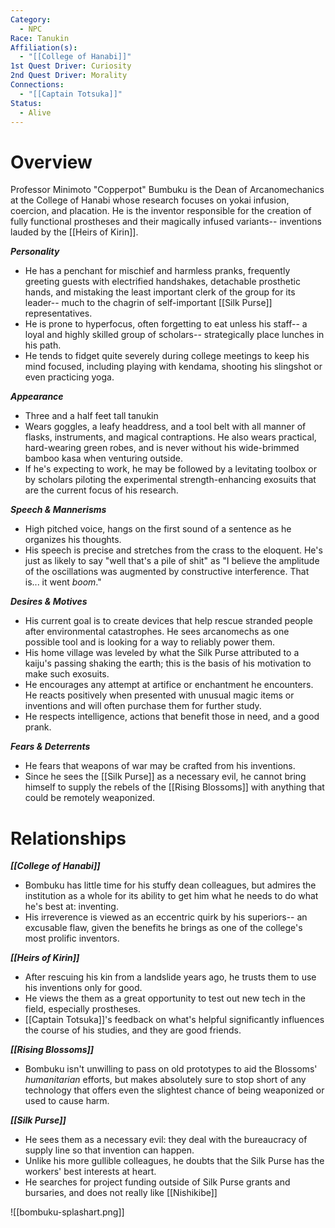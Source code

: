 ```yaml
---
Category:
  - NPC
Race: Tanukin
Affiliation(s):
  - "[[College of Hanabi]]"
1st Quest Driver: Curiosity
2nd Quest Driver: Morality
Connections:
  - "[[Captain Totsuka]]"
Status:
  - Alive
---
```


# Overview
Professor Minimoto "Copperpot" Bumbuku is the Dean of Arcanomechanics at the College of Hanabi whose research focuses on yokai infusion, coercion, and placation. He is the inventor responsible for the creation of fully functional prostheses and their magically infused variants-- inventions lauded by the [[Heirs of Kirin]].

***Personality*** 
- He has a penchant for mischief and harmless pranks, frequently greeting guests with electrified handshakes, detachable prosthetic hands, and mistaking the least important clerk of the group for its leader-- much to the chagrin of self-important [[Silk Purse]] representatives. 
- He is prone to hyperfocus, often forgetting to eat unless his staff-- a loyal and highly skilled group of scholars-- strategically place lunches in his path. 
- He tends to fidget quite severely during college meetings to keep his mind focused, including playing with kendama, shooting his slingshot or even practicing yoga.

***Appearance***
- Three and a half feet tall tanukin
- Wears goggles, a leafy headdress, and a tool belt with all manner of flasks, instruments, and magical contraptions. He also wears practical, hard-wearing green robes, and is never without his wide-brimmed bamboo kasa when venturing outside.
- If he's expecting to work, he may be followed by a levitating toolbox or by scholars piloting the experimental strength-enhancing exosuits that are the current focus of his research.

***Speech & Mannerisms***
- High pitched voice, hangs on the first sound of a sentence as he organizes his thoughts.
- His speech is precise and stretches from the crass to the eloquent. He's just as likely to say "well that's a pile of shit" as "I believe the amplitude of the oscillations was augmented by constructive interference. That is... it went *boom*."

***Desires & Motives***
- His current goal is to create devices that help rescue stranded people after environmental catastrophes. He sees arcanomechs as one possible tool and is looking for a way to reliably power them.
- His home village was leveled by what the Silk Purse attributed to a kaiju's passing shaking the earth; this is the basis of his motivation to make such exosuits.
- He encourages any attempt at artifice or enchantment he encounters. He reacts positively when presented with unusual magic items or inventions and will often purchase them for further study.
- He respects intelligence, actions that benefit those in need, and a good prank.

***Fears & Deterrents***
- He fears that weapons of war may be crafted from his inventions.
- Since he sees the [[Silk Purse]] as a necessary evil, he cannot bring himself to supply the rebels of the [[Rising Blossoms]] with anything that could be remotely weaponized.

# Relationships

***[[College of Hanabi]]***
- Bombuku has little time for his stuffy dean colleagues, but admires the institution as a whole for its ability to get him what he needs to do what he's best at: inventing.
- His irreverence is viewed as an eccentric quirk by his superiors-- an excusable flaw, given the benefits he brings as one of the college's most prolific inventors.

***[[Heirs of Kirin]]***
- After rescuing his kin from a landslide years ago, he trusts them to use his inventions only for good.
- He views the them as a great opportunity to test out new tech in the field, especially prostheses.
- [[Captain Totsuka]]'s feedback on what's helpful significantly influences the course of his studies, and they are good friends.

***[[Rising Blossoms]]***
- Bombuku isn't unwilling to pass on old prototypes to aid the Blossoms' *humanitarian* efforts, but makes absolutely sure to stop short of any technology that offers even the slightest chance of being weaponized or used to cause harm.

***[[Silk Purse]]***
- He sees them as a necessary evil: they deal with the bureaucracy of supply line so that invention can happen.
- Unlike his more gullible colleagues, he doubts that the Silk Purse has the workers' best interests at heart.
- He searches for project funding outside of Silk Purse grants and bursaries, and does not really like [[Nishikibe]]

![[bombuku-splashart.png]]

